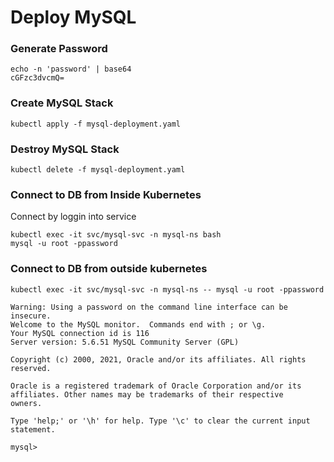 # Deploy MySQL

### Generate Password
```
echo -n 'password' | base64
cGFzc3dvcmQ=
```

### Create MySQL Stack
```
kubectl apply -f mysql-deployment.yaml
```

### Destroy MySQL Stack
```
kubectl delete -f mysql-deployment.yaml
```

### Connect to DB from Inside Kubernetes
Connect by loggin into service
```
kubectl exec -it svc/mysql-svc -n mysql-ns bash
mysql -u root -ppassword
```

### Connect to DB from outside kubernetes
```
kubectl exec -it svc/mysql-svc -n mysql-ns -- mysql -u root -ppassword

Warning: Using a password on the command line interface can be insecure.
Welcome to the MySQL monitor.  Commands end with ; or \g.
Your MySQL connection id is 116
Server version: 5.6.51 MySQL Community Server (GPL)

Copyright (c) 2000, 2021, Oracle and/or its affiliates. All rights reserved.

Oracle is a registered trademark of Oracle Corporation and/or its
affiliates. Other names may be trademarks of their respective
owners.

Type 'help;' or '\h' for help. Type '\c' to clear the current input statement.

mysql> 
```
